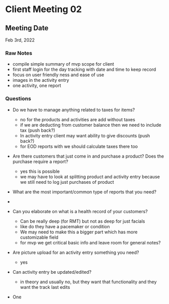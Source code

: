 # Client Meeting 02

## Meeting Date 
Feb 3rd, 2022

### Raw Notes
- compile simple summary of mvp scope for client
- first staff login for the day tracking with date and time to keep record
- focus on user friendly ness and ease of use
- images in the activity entry
- one activity, one report


### Questions 
  - Do we have to manage anything related to taxes for items?
    - no for the products and activities are add without taxes
    - if we are deducting from customer balance then we need to include tax (push back?)
    - In activity entry client may want ability to give discounts (push back?)
    - for EOD reports with we should calculate taxes there too 

- Are there customers that just come in and purchase a product? Does the purchase require a report?
  - yes this is possible 
  - we may have to look at splitting product and activity entry because we still need to log just purchases of product
- What are the most important/common type of reports that you need?
- 
- Can you elaborate on what is a health record of your customers?
  - Can be really deep (for RMT) but not as deep for just facials
  - like do they have a pacemaker or condition
  - We may need to make this a bigger part which has more customizable field
  - for mvp we get critical basic info and leave room for general notes?
- Are picture upload for an activity entry something you need?
    - yes
- Can activity entry be updated/edited?
  - in theory and usually no, but they want that functionality and they want the track last edits
- One